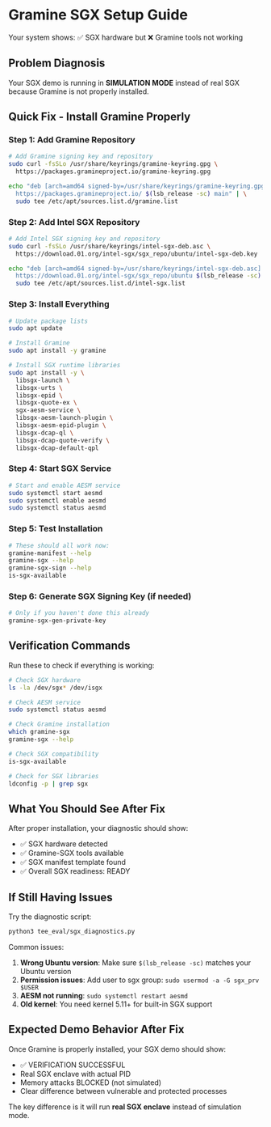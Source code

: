 # Gramine SGX Setup Guide

Your system shows: ✅ SGX hardware but ❌ Gramine tools not working

## Problem Diagnosis
Your SGX demo is running in **SIMULATION MODE** instead of real SGX because Gramine is not properly installed.

## Quick Fix - Install Gramine Properly

### Step 1: Add Gramine Repository
```bash
# Add Gramine signing key and repository
sudo curl -fsSLo /usr/share/keyrings/gramine-keyring.gpg \
  https://packages.gramineproject.io/gramine-keyring.gpg

echo "deb [arch=amd64 signed-by=/usr/share/keyrings/gramine-keyring.gpg] \
  https://packages.gramineproject.io/ $(lsb_release -sc) main" | \
  sudo tee /etc/apt/sources.list.d/gramine.list
```

### Step 2: Add Intel SGX Repository  
```bash
# Add Intel SGX signing key and repository
sudo curl -fsSLo /usr/share/keyrings/intel-sgx-deb.asc \
  https://download.01.org/intel-sgx/sgx_repo/ubuntu/intel-sgx-deb.key

echo "deb [arch=amd64 signed-by=/usr/share/keyrings/intel-sgx-deb.asc] \
  https://download.01.org/intel-sgx/sgx_repo/ubuntu $(lsb_release -sc) main" | \
  sudo tee /etc/apt/sources.list.d/intel-sgx.list
```

### Step 3: Install Everything
```bash
# Update package lists
sudo apt update

# Install Gramine
sudo apt install -y gramine

# Install SGX runtime libraries  
sudo apt install -y \
  libsgx-launch \
  libsgx-urts \
  libsgx-epid \
  libsgx-quote-ex \
  sgx-aesm-service \
  libsgx-aesm-launch-plugin \
  libsgx-aesm-epid-plugin \
  libsgx-dcap-ql \
  libsgx-dcap-quote-verify \
  libsgx-dcap-default-qpl
```

### Step 4: Start SGX Service
```bash
# Start and enable AESM service
sudo systemctl start aesmd
sudo systemctl enable aesmd
sudo systemctl status aesmd
```

### Step 5: Test Installation
```bash
# These should all work now:
gramine-manifest --help
gramine-sgx --help
gramine-sgx-sign --help
is-sgx-available
```

### Step 6: Generate SGX Signing Key (if needed)
```bash
# Only if you haven't done this already
gramine-sgx-gen-private-key
```

## Verification Commands

Run these to check if everything is working:

```bash
# Check SGX hardware
ls -la /dev/sgx* /dev/isgx

# Check AESM service
sudo systemctl status aesmd

# Check Gramine installation
which gramine-sgx
gramine-sgx --help

# Check SGX compatibility
is-sgx-available

# Check for SGX libraries
ldconfig -p | grep sgx
```

## What You Should See After Fix

After proper installation, your diagnostic should show:
- ✅ SGX hardware detected
- ✅ Gramine-SGX tools available
- ✅ SGX manifest template found  
- ✅ Overall SGX readiness: READY

## If Still Having Issues

Try the diagnostic script:
```bash
python3 tee_eval/sgx_diagnostics.py
```

Common issues:
1. **Wrong Ubuntu version**: Make sure `$(lsb_release -sc)` matches your Ubuntu version
2. **Permission issues**: Add user to sgx group: `sudo usermod -a -G sgx_prv $USER`
3. **AESM not running**: `sudo systemctl restart aesmd`
4. **Old kernel**: You need kernel 5.11+ for built-in SGX support

## Expected Demo Behavior After Fix

Once Gramine is properly installed, your SGX demo should show:
- ✅ VERIFICATION SUCCESSFUL  
- Real SGX enclave with actual PID
- Memory attacks BLOCKED (not simulated)
- Clear difference between vulnerable and protected processes

The key difference is it will run **real SGX enclave** instead of simulation mode.
